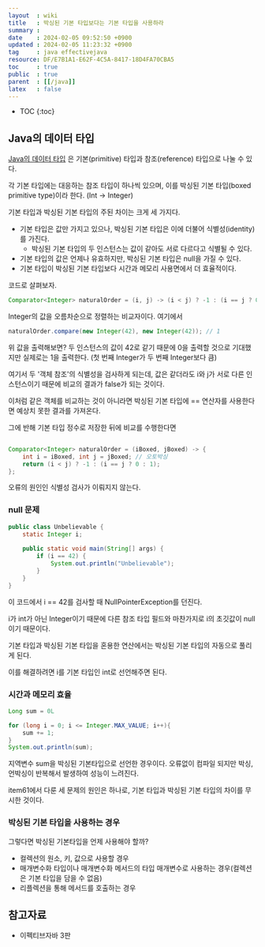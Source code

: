 ```yaml
---
layout  : wiki
title   : 박싱된 기본 타입보다는 기본 타입을 사용하라 
summary : 
date    : 2024-02-05 09:52:50 +0900
updated : 2024-02-05 11:23:32 +0900
tag     : java effectivejava
resource: DF/E7B1A1-E62F-4C5A-8417-18D4FA70CBA5
toc     : true
public  : true
parent  : [[/java]]
latex   : false
---
```

* TOC
{:toc}

## Java의 데이터 타입

[Java의 데이터 타입](https://voyager003.github.io/wiki/java/java_type/#primitive-type%EA%B3%BC-reference-type) 은 기본(primitive) 타입과 참조(reference) 타입으로 나눌 수 있다.

각 기본 타입에는 대응하는 참조 타입이 하나씩 있으며, 이를 박싱된 기본 타입(boxed primitive type)이라 한다. (Int -> Integer)

기본 타입과 박싱된 기본 타입의 주된 차이는 크게 세 가지다.

- 기본 타입은 값만 가지고 있으나, 박싱된 기본 타입은 이에 더불어 식별성(identity)를 가진다.
    - 박싱된 기본 타입의 두 인스턴스는 값이 같아도 서로 다르다고 식별될 수 있다.
- 기본 타입의 값은 언제나 유효하지만, 박싱된 기본 타입은 null을 가질 수 있다.
- 기본 타입이 박싱된 기본 타입보다 시간과 메모리 사용면에서 더 효율적이다.

코드로 살펴보자.

```java
Comparator<Integer> naturalOrder = (i, j) -> (i < j) ? -1 : (i == j ? 0 : 1); 
```

Integer의 값을 오름차순으로 정렬하는 비교자이다. 여기에서

```java
naturalOrder.compare(new Integer(42), new Integer(42)); // 1 
```

위 값을 출력해보면? 두 인스턴스의 값이 42로 같기 때문에 0을 출력할 것으로 기대했지만 실제로는 1을 출력한다. (첫 번째 Integer가 두 번째 Integer보다 큼)

여기서 두 '객체 참조'의 식별성을 검사하게 되는데, 값은 같더라도 i와 j가 서로 다른 인스턴스이기 때문에 비교의 결과가 false가 되는 것이다. 

이처럼 같은 객체를 비교하는 것이 아니라면 박싱된 기본 타입에 == 연산자를 사용한다면 예상치 못한 결과를 가져온다.

그에 반해 기본 타입 정수로 저장한 뒤에 비교를 수행한다면 

```java

Comparator<Integer> naturalOrder = (iBoxed, jBoxed) -> {
    int i = iBoxed, int j = jBoxed; // 오토박싱
    return (i < j) ? -1 : (i == j ? 0 : 1);
};
```

오류의 원인인 식별성 검사가 이뤄지지 않는다.

### null 문제

```java
public class Unbelievable {
    static Integer i;
    
    public static void main(String[] args) {
        if (i == 42) {
            System.out.println("Unbelievable");
        }
    }
}
```

이 코드에서 i == 42를 검사할 때 NullPointerException를 던진다. 

i가 int가 아닌 Integer이기 때문에 다른 참조 타입 필드와 마찬가지로 i의 초깃값이 null이기 때문이다. 

기본 타입과 박싱된 기본 타입을 혼용한 연산에서는 박싱된 기본 타입의 자동으로 풀리게 된다. 

이를 해결하려면 i를 기본 타입인 int로 선언해주면 된다.

### 시간과 메모리 효율

```java
Long sum = 0L

for (long i = 0; i <= Integer.MAX_VALUE; i++){
    sum += 1;
}
System.out.println(sum);
```

지역변수 sum을 박싱된 기본타입으로 선언한 경우이다. 오류없이 컴파일 되지만 박싱, 언박싱이 반복해서 발생하여 성능이 느려진다.

item61에서 다룬 세 문제의 원인은 하나로, 기본 타입과 박싱된 기본 타입의 차이를 무시한 것이다.

### 박싱된 기본 타입을 사용하는 경우

그렇다면 박싱된 기본타입을 언제 사용해야 할까?

- 컬렉션의 원소, 키, 값으로 사용할 경우
- 매개변수화 타입이나 매개변수화 메서드의 타입 매개변수로 사용하는 경우(컬렉션은 기본 타입을 담을 수 없음)
- 리플렉션을 통해 메서드를 호출하는 경우 

## 참고자료

- 이펙티브자바 3판



